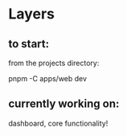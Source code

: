 # Layers

## to start:

from the projects directory:

pnpm -C apps/web dev

## currently working on:
dashboard, core functionality!